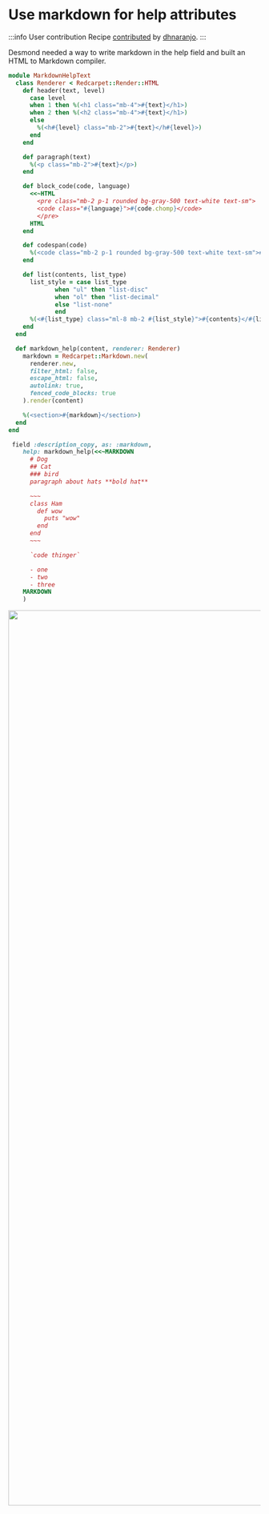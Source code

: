 # Use markdown for help attributes

:::info User contribution
Recipe [contributed](https://github.com/avo-hq/avo/issues/1390#issuecomment-1302553590) by [dhnaranjo](https://github.com/dhnaranjo).
:::

Desmond needed a way to write markdown in the help field and built an HTML to Markdown compiler.

```ruby
module MarkdownHelpText
  class Renderer < Redcarpet::Render::HTML
    def header(text, level)
      case level
      when 1 then %(<h1 class="mb-4">#{text}</h1>)
      when 2 then %(<h2 class="mb-4">#{text}</h1>)
      else
        %(<h#{level} class="mb-2">#{text}</h#{level}>)
      end
    end

    def paragraph(text)
      %(<p class="mb-2">#{text}</p>)
    end

    def block_code(code, language)
      <<~HTML
        <pre class="mb-2 p-1 rounded bg-gray-500 text-white text-sm">
        <code class="#{language}">#{code.chomp}</code>
        </pre>
      HTML
    end

    def codespan(code)
      %(<code class="mb-2 p-1 rounded bg-gray-500 text-white text-sm">#{code}</code>)
    end

    def list(contents, list_type)
      list_style = case list_type
             when "ul" then "list-disc"
             when "ol" then "list-decimal"
             else "list-none"
             end
      %(<#{list_type} class="ml-8 mb-2 #{list_style}">#{contents}</#{list_type}>)
    end
  end

  def markdown_help(content, renderer: Renderer)
    markdown = Redcarpet::Markdown.new(
      renderer.new,
      filter_html: false,
      escape_html: false,
      autolink: true,
      fenced_code_blocks: true
    ).render(content)

    %(<section>#{markdown}</section>)
  end
end
```

```ruby
 field :description_copy, as: :markdown,
    help: markdown_help(<<~MARKDOWN
      # Dog
      ## Cat
      ### bird
      paragraph about hats **bold hat**

      ~~~
      class Ham
        def wow
          puts "wow"
        end
      end
      ~~~

      `code thinger`

      - one
      - two
      - three
    MARKDOWN
    )
```

<Image src="/assets/img/3_0/guides/use-markdown-in-help-attributes/result.png" width="1264" height="1790" alt="" />
